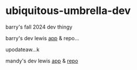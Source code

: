 # ubiquitous-umbrella-dev
barry's fall 2024 dev thingy


barry's dev lewis [app](https://ubiquitous-umbrella-dev.onrender.com/read) & repo...

upodateaw...k 


mandy's dev lewis [app](https://igloo-llama-yacht.onrender.com/read) & [repo](https://github.com/mmandelyn/igloo.llama.yacht)
